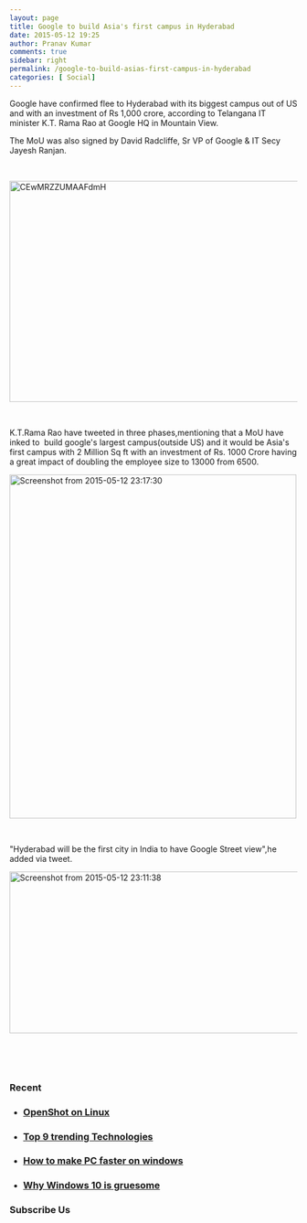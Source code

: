 ```yaml
---
layout: page
title: Google to build Asia's first campus in Hyderabad
date: 2015-05-12 19:25
author: Pranav Kumar
comments: true
sidebar: right
permalink: /google-to-build-asias-first-campus-in-hyderabad
categories: [ Social]
---
```

Google have confirmed flee to Hyderabad with its biggest campus out of US and with an investment of Rs 1,000 crore, according to Telangana IT minister K.T. Rama Rao at Google HQ in Mountain View.

The MoU was also signed by David Radcliffe, Sr VP of Google &amp; IT Secy Jayesh Ranjan.

&nbsp;

<img class=" size-full wp-image-236 aligncenter" src="{{ site.url }}/uploads/2015/05/CEwMRZZUMAAFdmH.jpg" alt="CEwMRZZUMAAFdmH" width="599" height="387" />

&nbsp;

K.T.Rama Rao have tweeted in three phases,mentioning that a MoU have inked to  build google's largest campus(outside US)
and it would be Asia's first campus with 2 Million Sq ft with an investment of Rs. 1000 Crore having a great impact of doubling the employee size to 13000 from 6500.

<img class=" size-full wp-image-237 aligncenter" src="{{ site.url }}/uploads/2015/05/Screenshot-from-2015-05-12-231730.png" alt="Screenshot from 2015-05-12 23:17:30" width="502" height="602" />

&nbsp;

"Hyderabad will be the first city in India to have Google Street view",he added via tweet.

<img class="  wp-image-238 aligncenter" src="{{ site.url }}/uploads/2015/05/Screenshot-from-2015-05-12-231138.png" alt="Screenshot from 2015-05-12 23:11:38" width="522" height="283" />

&nbsp;

&nbsp;
<h3 class="widget-title">Recent</h3>
<ul class="sow-carousel-items">
	<li class="sow-carousel-item">
<h3><a href="{{ site.url }}/openshot-on-linux/">OpenShot on Linux</a></h3>
</li>
	<li class="sow-carousel-item">
<h3><a href="{{ site.url }}/top-9-trending-technologies/">Top 9 trending Technologies</a></h3>
</li>
	<li class="sow-carousel-item">
<h3><a href="{{ site.url }}/how-to-make-pc-faster-on-windows/">How to make PC faster on windows</a></h3>
</li>
	<li class="sow-carousel-item">
<h3><a href="{{ site.url }}/why-windows-10-is-gruesome/">Why Windows 10 is gruesome</a></h3>
</li>
</ul>
<h3 class="widget-title">Subscribe Us</h3>
